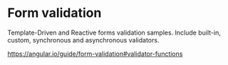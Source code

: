 # Form validation

Template-Driven and Reactive forms validation samples. Include built-in, custom, synchronous and asynchronous validators.

https://angular.io/guide/form-validation#validator-functions
